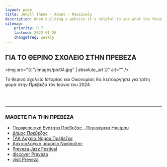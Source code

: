 ```yaml
---
layout: page
title: Jekyll Theme - About - Massively
description: When building a website it's helpful to see what the focus of your site is. This page is an example of how to show a website's focus.
sitemap:
    priority: 0.7
    lastmod: 2022-01-26
    changefreq: weekly
---
```


## ΓΙΑ ΤΟ ΘΕΡΙΝΟ ΣΧΟΛΕΙΟ ΣΤΗΝ ΠΡΕΒΕΖΑ

<span class="image left"><img src="{{ "/images/pic04.jpg" | absolute_url }}" alt="" /></span>

Το θερινό σχολείο Ιστορίας και Οικονομίας θα λειτουργήσει για τρίτη φορά στην Πρέβεζα τον Ιούνιο του 2024. 

<!-- * [Πρώτο θερινό σχολείο Ιστορίας και οικονομίας](https://hisec.accfin.uoi.gr/hisec2022/) -->

<br/>
<br/>

---

### ΜΑΘΕΤΕ ΓΙΑ ΤΗΝ ΠΡΕΒΕΖΑ

* [Περιφερειακή Ενότητα Πρέβεζας - Περιφέρεια Ηπείρου](https://preveza.gr/)
* [Δήμος Πρέβεζας](http://www.dimosprevezas.gr/) 
* [ΓΑΚ Αρχεία Νομού Πρέβεζας](http://gak.pre.sch.gr/) 
* [Αρχαιολογικό μουσείο Νικόπολης](https://nicopolismuseum.gr/)
* [Preveza Jazz Festival](https://www.prevezajazzfestival.com/)
* [discover Preveza](http://discoverpreveza.gr/)
* [visit Preveza](https://www.visitpreveza.gr/)

<!-- ### Content is Imortant
<div class="box">
  <p>
  In saying that, a one-measure fits-all approach won't do the trick with regards to content promoting. Rather, an emphasis on making remarkable, high caliber and totally genuine content that is engaging, helpful and fascinating for customers will get you the crown. From content, video and symbolism to infographics, studies, online courses and podcasts, whatever your favored content medium is, guarantee it is shareable and pertinent to your industry.
  </p>
</div>

<span class="image left"><img src="{{ "/images/pic05.jpg" | absolute_url }}" alt="" /></span>

On social media, we may share our own thoughts and advance our image notwithstanding spreading musings for different associations and affiliations. With such a critical number of associations with people and relationship on social media, our experience can be over-burden with a considerable measure of information. -->
